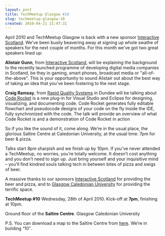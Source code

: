 ```yaml
---
layout: post
title: TechMeetup Glasgow #10 
slug: techmeetup-glasgow-10
created: 2010-04-21 21:47:31
---
```


April 2010 and TechMeetup Glasgow is back with a new sponsor <a href="http://www.interactivescotland.com/">Interactive Scotland</a>. We've been busily beavering away at signing up whole swathe of speakers for the next couple of months. For this month we've got two great speakers lined up:

<strong>Alistair Gunn</strong>, from <a href="http://www.interactivescotland.com/">Interactive Scotland</a>, will be explaining the background to the recently launched programme of developing digital media companies in Scotland, be they in gaming, smart phones, broadcast media or "all-of-the-above". This is your opportunity to sound Alistair out about the best way of taking an idea that you've been fostering to the next stage.

<strong>Craig Ramsay</strong>, from <a href="http://www.getcoderocket.com/">Rapid Quality Systems</a> in Dundee will be talking about <a href="http://www.getcoderocket.com/">Code Rocket</a> is a new plug-in for Visual Studio and Eclipse for designing, visualizing, and documenting code. Code Rocket generates fully editable flowchart and pseudocode designs of your code on the fly inside the IDE, fully synchronized with the code. The talk will provide an overview of what Code Rocket is and a demonstration of Code Rocket in action

So if you like the sound of it, come along. We’re in the usual place, the glorious Saltire Centre at Caledonian University, at the usual time: 7pm for beer & pizza.

Talks start 8pm sharpish and we finish up by 10pm. If you’ve never attended a TechMeetup, no worries, you’re totally welcome. It doesn’t cost anything and you don’t need to sign up. Just bring yourself and your inquisitive mind – you’ll find kindred souls talking tech in between bites of pizza and swigs of beer.

A massive thanks to our sponsors <a href="http://www.interactivescotland.com/">Interactive Scotland</a> for providing the beer and pizza, and to <a href="http://www.gcal.ac.uk/">Glasgow Caledonian University</a> for providing the terrific space.

<strong>TechMeetup #10</strong>
Wednesday, 28th of April 2010.
Kick-off at <strong>7pm</strong>, finishing at 10pm.

Ground floor of the <strong>Saltire Centre</strong>.
Glasgow Caledonian University

P.S. You can download a map to the Saltire Centre from <a href="http://www.gcal.ac.uk/thesaltirecentre/global/contactmaps/maps.html">here</a>. We’re in building “10″.